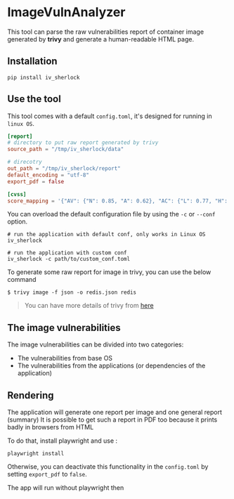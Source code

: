 # ImageVulnAnalyzer

This tool can parse the raw vulnerabilities report of container image generated by **trivy** and generate a human-readable HTML page.


## Installation 

```shell
pip install iv_sherlock
```

## Use the tool

This tool comes with a default `config.toml`, it's designed for running in `linux OS`.

```toml
[report]
# directory to put raw report generated by trivy
source_path = "/tmp/iv_sherlock/data"

# direcotry 
out_path = "/tmp/iv_sherlock/report"
default_encoding = "utf-8"
export_pdf = false

[cvss]
score_mapping = '{"AV": {"N": 0.85, "A": 0.62}, "AC": {"L": 0.77, "H": 0.44}, "PR": {"N": 0.85, "L": 0.62, "H": 0.27}, "UI": {"N": 0.85, "R": 0.62}, "S": {"U": 1.0, "C": 1.08}, "C": {"H": 0.56, "L": 0.22, "N": 0.0}, "I": {"H": 0.56, "L": 0.22, "N": 0.0}, "A": {"H": 0.56, "L": 0.22, "N": 0.0}}'


```

You can overload the default configuration file by using the `-c` or `--conf` option.

```shell
# run the application with default conf, only works in Linux OS
iv_sherlock

# run the application with custom conf
iv_sherlock -c path/to/custom_conf.toml
```

To generate some raw report for image in trivy, you can use the below command

```shell
$ trivy image -f json -o redis.json redis
```

> You can have more details of trivy from [here](https://aquasecurity.github.io/trivy/v0.55/docs/configuration/reporting/)

## The image vulnerabilities 

The image vulnerabilities can be divided into two categories:

- The vulnerabilities from base OS
- The vulnerabilities from the applications (or dependencies of the application)

## Rendering 

The application will generate one report per image and one general report (summary)
It is possible to get such a report in PDF too because it prints badly in browsers from HTML

To do that, install playwright and use : 

```shell
playwright install
```

Otherwise, you can deactivate this functionality in the `config.toml` by setting `export_pdf` to `false`.

The app will run without playwright then